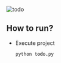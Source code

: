 ![todo](https://github.com/aratheunseen/python-mini-apps/assets/62181222/2c941566-6fb2-4cd8-b8da-dc00300c57f3)

## How to run?

- Execute project

      python todo.py
